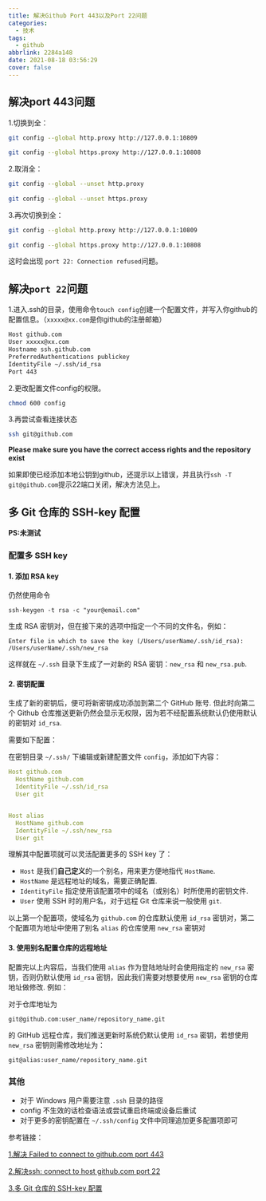 ```yaml
---
title: 解决Github Port 443以及Port 22问题
categories:
  - 技术
tags:
  - github
abbrlink: 2284a148
date: 2021-08-18 03:56:29
cover: false
---
```


## 解决port 443问题

1.切换到全：

```bash
git config --global http.proxy http://127.0.0.1:10809
 
git config --global https.proxy http://127.0.0.1:10808
```

2.取消全：

```bash
git config --global --unset http.proxy
 
git config --global --unset https.proxy
```

3.再次切换到全：

```bash
git config --global http.proxy http://127.0.0.1:10809
 
git config --global https.proxy http://127.0.0.1:10808
```

这时会出现 `port 22: Connection refused`问题。

## 解决`port 22`问题

1.进入.ssh的目录，使用命令`touch config`创建一个配置文件，并写入你github的配置信息。（`xxxxx@xx.com`是你github的注册邮箱）

```bash
Host github.com  
User xxxxx@xx.com  
Hostname ssh.github.com  
PreferredAuthentications publickey  
IdentityFile ~/.ssh/id_rsa  
Port 443
```

2.更改配置文件config的权限。

```bash
chmod 600 config
```

3.再尝试查看连接状态

```bash
ssh git@github.com
```

**Please make sure you have the correct access rights and the repository exist**

如果即使已经添加本地公钥到github，还提示以上错误，并且执行`ssh -T git@github.com`提示22端口关闭，解决方法见上。

## 多 Git 仓库的 SSH-key 配置

**PS:未测试**

### 配置多 SSH key

#### 1. 添加 RSA key

仍然使用命令

```
ssh-keygen -t rsa -c "your@email.com"
```

生成 RSA 密钥对，但在接下来的选项中指定一个不同的文件名，例如：

```
Enter file in which to save the key (/Users/userName/.ssh/id_rsa): /Users/userName/.ssh/new_rsa
```

这样就在 `~/.ssh` 目录下生成了一对新的 RSA 密钥：`new_rsa` 和 `new_rsa.pub`.

#### 2. 密钥配置

生成了新的密钥后，便可将新密钥成功添加到第二个 GitHub 账号. 但此时向第二个 Github 仓库推送更新仍然会显示无权限，因为若不经配置系统默认仍使用默认的密钥对 `id_rsa`.

需要如下配置：

在密钥目录 `~/.ssh/` 下编辑或新建配置文件 `config`，添加如下内容：

```yaml
Host github.com
  HostName github.com
  IdentityFile ~/.ssh/id_rsa
  User git


Host alias
  HostName github.com
  IdentityFile ~/.ssh/new_rsa
  User git
```

理解其中配置项就可以灵活配置更多的 SSH key 了：

- `Host` 是我们**自己定义**的一个别名，用来更方便地指代 `HostName`.
- `HostName` 是远程地址的域名，需要正确配置.
- `IdentityFile` 指定使用该配置项中的域名（或别名）时所使用的密钥文件.
- `User` 使用 SSH 时的用户名，对于远程 Git 仓库来说一般使用 `git`.

以上第一个配置项，使域名为 `github.com` 的仓库默认使用 `id_rsa` 密钥对，第二个配置项为地址中使用了别名 `alias` 的仓库使用 `new_rsa` 密钥对

#### 3. 使用别名配置仓库的远程地址

配置完以上内容后，当我们使用 `alias` 作为登陆地址时会使用指定的 `new_rsa` 密钥，否则仍默认使用 `id_rsa` 密钥，因此我们需要对想要使用 `new_rsa` 密钥的仓库地址做修改. 例如：

对于仓库地址为

```
git@github.com:user_name/repository_name.git
```

的 GitHub 远程仓库，我们推送更新时系统仍默认使用 `id_rsa` 密钥，若想使用 `new_rsa` 密钥则需修改地址为：

```
git@alias:user_name/repository_name.git
```

### 其他

- 对于 Windows 用户需要注意 `.ssh` 目录的路径
- config 不生效的话检查语法或尝试重启终端或设备后重试
- 对于更多的密钥配置在 `~/.ssh/config` 文件中同理追加更多配置项即可

参考链接：

[1.解决 Failed to connect to github.com port 443](https://blog.csdn.net/Hodors/article/details/103226958)

[2.解决ssh: connect to host github.com port 22](https://blog.csdn.net/MBuger/article/details/70226712)

[3.多 Git 仓库的 SSH-key 配置](https://www.hozen.site/archives/43/)



